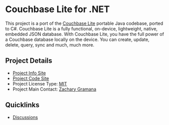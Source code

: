# Couchbase Lite for .NET

This project is a port of the [Couchbase Lite](https://developer.couchbase.com/mobile/) portable Java codebase, ported to C#. Couchbase Lite is a fully functional, on-device, lightweight, native, embedded JSON database. With Couchbase Lite, you have the full power of a Couchbase database locally on the device. You can create, update, delete, query, sync and much, much more.

## Project Details
* [Project Info Site](https://developer.couchbase.com/mobile/)
* [Project Code Site](https://github.com/couchbaselabs/couchbase-lite-net)
* Project License Type: [MIT](https://github.com/couchbaselabs/couchbase-lite-net/blob/master/LICENSE)
* Project Main Contact: [Zachary Gramana](https://github.com/zgramana)

## Quicklinks

* [Discussions](https://groups.google.com/forum/#!forum/mobile-couchbase)
